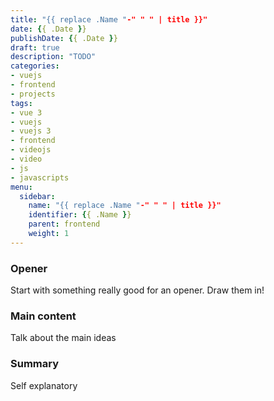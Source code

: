 ```yaml
---
title: "{{ replace .Name "-" " " | title }}"
date: {{ .Date }}
publishDate: {{ .Date }}
draft: true
description: "TODO"
categories:
- vuejs
- frontend
- projects
tags:
- vue 3
- vuejs
- vuejs 3
- frontend
- videojs
- video
- js
- javascripts
menu:
  sidebar:
    name: "{{ replace .Name "-" " " | title }}"
    identifier: {{ .Name }}
    parent: frontend
    weight: 1
---
```


### Opener
Start with something really good for an opener. Draw them in!

### Main content
Talk about the main ideas

### Summary
Self explanatory
